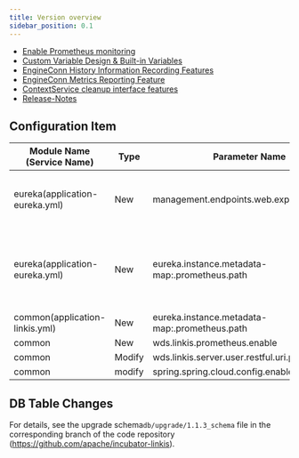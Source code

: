 ```yaml
---
title: Version overview
sidebar_position: 0.1
---
```


- [Enable Prometheus monitoring](/deployment/involve-prometheus-into-linkis.md)
- [Custom Variable Design & Built-in Variables](/architecture/commons/variable.md)
- [EngineConn History Information Recording Features](/architecture/computation-governance-services/engine/engine-conn-history.md)
- [EngineConn Metrics Reporting Feature](/architecture/computation-governance-services/engine/engine-conn-metrics.md)
- [ContextService cleanup interface features](/architecture/public-enhancement-services/context-service/content-service-cleanup.md)
- [Release-Notes](/download/release-notes-1.1.3)

## Configuration Item

| Module Name (Service Name) | Type | Parameter Name | Default Value | Description |
| ----------- | ----- | -------------------------------------------------------- | ---------------- | ------------------------------------------------------- |
|eureka(application-eureka.yml) | New | management.endpoints.web.exposure.include|refresh,info,health,metrics | The endpoint exposure range for Spring Boot Actuator|
|eureka(application-eureka.yml) | New |eureka.instance.metadata-map:.prometheus.path| ${prometheus.path:/actuator/prometheus} | Prometheus monitoring endpoint for microservices registered in Eureka metadata|
|common(application-linkis.yml) | New | eureka.instance.metadata-map:.prometheus.path|${prometheus.path:${prometheus.endpoint}} | ditto|
|common | New |wds.linkis.prometheus.enable | false| |
|common | Modify | wds.linkis.server.user.restful.uri.pass.auth | /api/rest_j/v1/actuator/prometheus| |
|common | modify | spring.spring.cloud.config.enabled | false | |

## DB Table Changes
For details, see the upgrade schema`db/upgrade/1.1.3_schema` file in the corresponding branch of the code repository (https://github.com/apache/incubator-linkis).